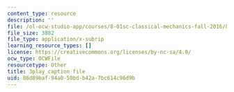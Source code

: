 ```yaml
---
content_type: resource
description: ''
file: /ol-ocw-studio-app/courses/8-01sc-classical-mechanics-fall-2016/86d89baf94a050bdb42a7bc614c96d9b_n1cXiw3s72k.vtt
file_size: 3882
file_type: application/x-subrip
learning_resource_types: []
license: https://creativecommons.org/licenses/by-nc-sa/4.0/
ocw_type: OCWFile
resourcetype: Other
title: 3play caption file
uid: 86d89baf-94a0-50bd-b42a-7bc614c96d9b
---
```

